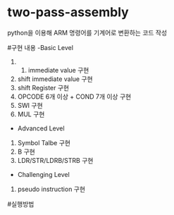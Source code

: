 # two-pass-assembly
python을 이용해 ARM 명령어를 기계어로 변환하는 코드 작성

#구현 내용
-Basic Level
1. 1. immediate value 구현
2. shift immediate value 구현
3. shift Register 구현
4. OPCODE 6개 이상 + COND 7개 이상 구현
5. SWI 구현
6. MUL 구현

- Advanced Level
1. Symbol Talbe 구현
2. B 구현
3. LDR/STR/LDRB/STRB 구현

- Challenging Level
1. pseudo instruction 구현

#실행방법
